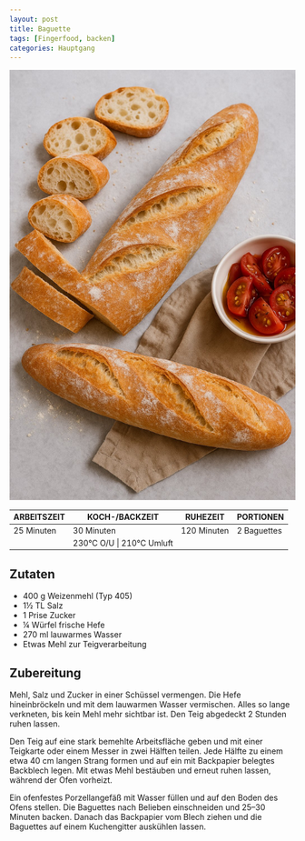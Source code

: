 ```yaml
---
layout: post
title: Baguette
tags: [Fingerfood, backen]
categories: Hauptgang
---
```




![Baguette](/assets/images/Baguette.jpg)

| ARBEITSZEIT | KOCH-/BACKZEIT | RUHEZEIT | PORTIONEN |
|--------------|----------------|--------------|--------------|
| 25 Minuten   | 30 Minuten     | 120 Minuten  | 2 Baguettes |  
|| 230°C O/U \| 210°C Umluft ||||


## Zutaten
* 400 g Weizenmehl (Typ 405)  
* 1½ TL Salz  
* 1 Prise Zucker  
* ¼ Würfel frische Hefe  
* 270 ml lauwarmes Wasser  
* Etwas Mehl zur Teigverarbeitung  


## Zubereitung
Mehl, Salz und Zucker in einer Schüssel vermengen. Die Hefe hineinbröckeln und mit dem lauwarmen Wasser vermischen. Alles so lange verkneten, bis kein Mehl mehr sichtbar ist. Den Teig abgedeckt 2 Stunden ruhen lassen.  

Den Teig auf eine stark bemehlte Arbeitsfläche geben und mit einer Teigkarte oder einem Messer in zwei Hälften teilen. Jede Hälfte zu einem etwa 40 cm langen Strang formen und auf ein mit Backpapier belegtes Backblech legen. Mit etwas Mehl bestäuben und erneut ruhen lassen, während der Ofen vorheizt.  

Ein ofenfestes Porzellangefäß mit Wasser füllen und auf den Boden des Ofens stellen. Die Baguettes nach Belieben einschneiden und 25–30 Minuten backen. Danach das Backpapier vom Blech ziehen und die Baguettes auf einem Kuchengitter auskühlen lassen.